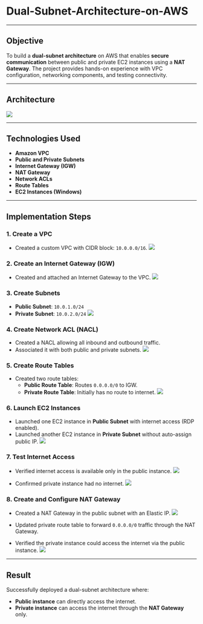 # Dual-Subnet-Architecture-on-AWS

---

##  Objective

To build a **dual-subnet architecture** on AWS that enables **secure communication** between public and private EC2 instances using a **NAT Gateway**. The project provides hands-on experience with VPC configuration, networking components, and testing connectivity.

---

## Architecture
![](images/arch.png)

---

##  Technologies Used

- **Amazon VPC**
- **Public and Private Subnets**
- **Internet Gateway (IGW)**
- **NAT Gateway**
- **Network ACLs**
- **Route Tables**
- **EC2 Instances (Windows)**

---

##  Implementation Steps

### 1. Create a VPC
- Created a custom VPC with CIDR block: `10.0.0.0/16`.
![](images/s1(2).png)

### 2. Create an Internet Gateway (IGW)
- Created and attached an Internet Gateway to the VPC.
![](images/s2(3).png)

### 3. Create Subnets
- **Public Subnet**: `10.0.1.0/24`
- **Private Subnet**: `10.0.2.0/24`
![](images/s3(3).png)

### 4. Create Network ACL (NACL)
- Created a NACL allowing all inbound and outbound traffic.
- Associated it with both public and private subnets.
![](images/s4(2).png)

### 5. Create Route Tables
- Created two route tables:
  - **Public Route Table**: Routes `0.0.0.0/0` to IGW.
  - **Private Route Table**: Initially has no route to internet.
![](images/s5(2).png)

### 6. Launch EC2 Instances
- Launched one EC2 instance in **Public Subnet** with internet access (RDP enabled).
- Launched another EC2 instance in **Private Subnet** without auto-assign public IP.
![](images/s6.png)

### 7. Test Internet Access
- Verified internet access is available only in the public instance.
![](images/s7.png)

- Confirmed private instance had no internet.
![](images/7.1.png)

### 8. Create and Configure NAT Gateway
- Created a NAT Gateway in the public subnet with an Elastic IP.
![](images/8.png)

- Updated private route table to forward `0.0.0.0/0` traffic through the NAT Gateway.
- Verified the private instance could access the internet via the public instance.
![](images/8.1.png)

---

##  Result

Successfully deployed a dual-subnet architecture where:
- **Public instance** can directly access the internet.
- **Private instance** can access the internet through the **NAT Gateway** only.



